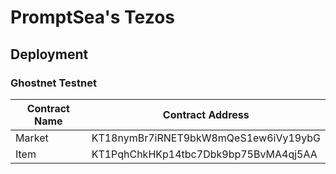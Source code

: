 # PromptSea's Tezos

## Deployment

### Ghostnet Testnet

Contract Name | Contract Address 
--- | --- 
Market | KT18nymBr7iRNET9bkW8mQeS1ew6iVy19ybG
Item | KT1PqhChkHKp14tbc7Dbk9bp75BvMA4qj5AA
